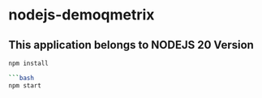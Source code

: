 # nodejs-demoqmetrix
## This application belongs to NODEJS 20 Version

```bash
npm install

```bash
npm start
